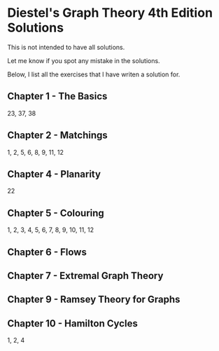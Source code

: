# Diestel's Graph Theory 4th Edition Solutions

This is not intended to have all solutions.

Let me know if you spot any mistake in the solutions.

Below, I list all the exercises that I have writen a solution for.
## Chapter 1 - The Basics

23, 37, 38

## Chapter 2 - Matchings

1, 2, 5, 6, 8, 9, 11, 12

## Chapter 4 - Planarity

22

## Chapter 5 - Colouring

1, 2, 3, 4, 5, 6, 7, 8, 9, 10, 11, 12

## Chapter 6 - Flows


## Chapter 7 - Extremal Graph Theory


## Chapter 9 - Ramsey Theory for Graphs

## Chapter 10 - Hamilton Cycles

1, 2, 4

